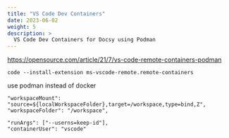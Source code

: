 ```yaml
---
title: "VS Code Dev Containers"
date: 2023-06-02
weight: 5
description: >
  VS Code Dev Containers for Docsy using Podman
---
```


<https://opensource.com/article/21/7/vs-code-remote-containers-podman>

```shell
code --install-extension ms-vscode-remote.remote-containers
```

use podman instead of docker

```
"workspaceMount": "source=${localWorkspaceFolder},target=/workspace,type=bind,Z",
"workspaceFolder": "/workspace",

"runArgs": ["--userns=keep-id"],
"containerUser": "vscode"
```
